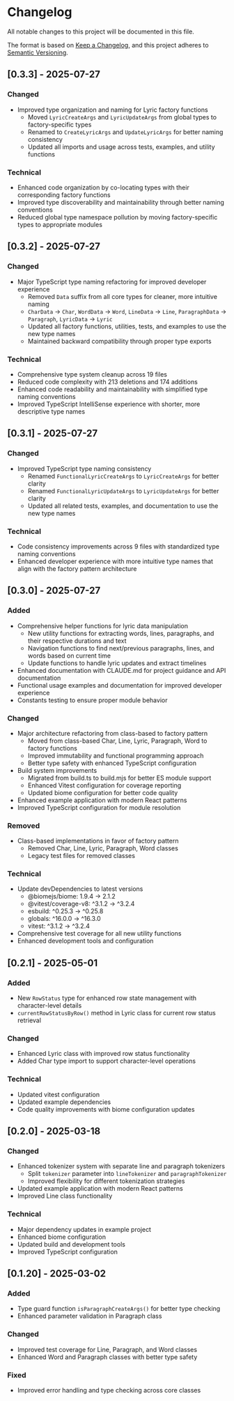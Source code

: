 # Changelog

All notable changes to this project will be documented in this file.

The format is based on [Keep a Changelog](https://keepachangelog.com/en/1.0.0/),
and this project adheres to [Semantic Versioning](https://semver.org/spec/v2.0.0.html).

## [0.3.3] - 2025-07-27

### Changed

- Improved type organization and naming for Lyric factory functions
  - Moved `LyricCreateArgs` and `LyricUpdateArgs` from global types to factory-specific types
  - Renamed to `CreateLyricArgs` and `UpdateLyricArgs` for better naming consistency
  - Updated all imports and usage across tests, examples, and utility functions

### Technical

- Enhanced code organization by co-locating types with their corresponding factory functions
- Improved type discoverability and maintainability through better naming conventions
- Reduced global type namespace pollution by moving factory-specific types to appropriate modules

## [0.3.2] - 2025-07-27

### Changed

- Major TypeScript type naming refactoring for improved developer experience
  - Removed `Data` suffix from all core types for cleaner, more intuitive naming
  - `CharData` → `Char`, `WordData` → `Word`, `LineData` → `Line`, `ParagraphData` → `Paragraph`, `LyricData` → `Lyric`
  - Updated all factory functions, utilities, tests, and examples to use the new type names
  - Maintained backward compatibility through proper type exports

### Technical

- Comprehensive type system cleanup across 19 files
- Reduced code complexity with 213 deletions and 174 additions
- Enhanced code readability and maintainability with simplified type naming conventions
- Improved TypeScript IntelliSense experience with shorter, more descriptive type names

## [0.3.1] - 2025-07-27

### Changed

- Improved TypeScript type naming consistency
  - Renamed `FunctionalLyricCreateArgs` to `LyricCreateArgs` for better clarity
  - Renamed `FunctionalLyricUpdateArgs` to `LyricUpdateArgs` for better clarity
  - Updated all related tests, examples, and documentation to use the new type names

### Technical

- Code consistency improvements across 9 files with standardized type naming conventions
- Enhanced developer experience with more intuitive type names that align with the factory pattern architecture

## [0.3.0] - 2025-07-27

### Added

- Comprehensive helper functions for lyric data manipulation
  - New utility functions for extracting words, lines, paragraphs, and their respective durations and text
  - Navigation functions to find next/previous paragraphs, lines, and words based on current time
  - Update functions to handle lyric updates and extract timelines
- Enhanced documentation with CLAUDE.md for project guidance and API documentation
- Functional usage examples and documentation for improved developer experience
- Constants testing to ensure proper module behavior

### Changed

- Major architecture refactoring from class-based to factory pattern
  - Moved from class-based Char, Line, Lyric, Paragraph, Word to factory functions
  - Improved immutability and functional programming approach
  - Better type safety with enhanced TypeScript configuration
- Build system improvements
  - Migrated from build.ts to build.mjs for better ES module support
  - Enhanced Vitest configuration for coverage reporting
  - Updated biome configuration for better code quality
- Enhanced example application with modern React patterns
- Improved TypeScript configuration for module resolution

### Removed

- Class-based implementations in favor of factory pattern
  - Removed Char, Line, Lyric, Paragraph, Word classes
  - Legacy test files for removed classes

### Technical

- Update devDependencies to latest versions
  - @biomejs/biome: 1.9.4 → 2.1.2
  - @vitest/coverage-v8: ^3.1.2 → ^3.2.4
  - esbuild: ^0.25.3 → ^0.25.8
  - globals: ^16.0.0 → ^16.3.0
  - vitest: ^3.1.2 → ^3.2.4
- Comprehensive test coverage for all new utility functions
- Enhanced development tools and configuration

## [0.2.1] - 2025-05-01

### Added

- New `RowStatus` type for enhanced row state management with character-level details
- `currentRowStatusByRow()` method in Lyric class for current row status retrieval

### Changed

- Enhanced Lyric class with improved row status functionality
- Added Char type import to support character-level operations

### Technical

- Updated vitest configuration
- Updated example dependencies
- Code quality improvements with biome configuration updates

## [0.2.0] - 2025-03-18

### Changed

- Enhanced tokenizer system with separate line and paragraph tokenizers
  - Split `tokenizer` parameter into `lineTokenizer` and `paragraphTokenizer`
  - Improved flexibility for different tokenization strategies
- Updated example application with modern React patterns
- Improved Line class functionality

### Technical

- Major dependency updates in example project
- Enhanced biome configuration
- Updated build and development tools
- Improved TypeScript configuration

## [0.1.20] - 2025-03-02

### Added

- Type guard function `isParagraphCreateArgs()` for better type checking
- Enhanced parameter validation in Paragraph class

### Changed

- Improved test coverage for Line, Paragraph, and Word classes
- Enhanced Word and Paragraph classes with better type safety

### Fixed

- Improved error handling and type checking across core classes
